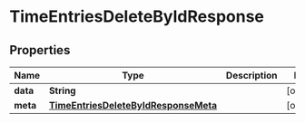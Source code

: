 

# TimeEntriesDeleteByIdResponse


## Properties

| Name | Type | Description | Notes |
|------------ | ------------- | ------------- | -------------|
|**data** | **String** |  |  [optional] |
|**meta** | [**TimeEntriesDeleteByIdResponseMeta**](TimeEntriesDeleteByIdResponseMeta.md) |  |  [optional] |



